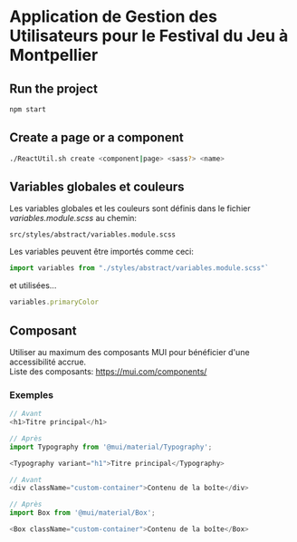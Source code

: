 # Application de Gestion des Utilisateurs pour le Festival du Jeu à Montpellier

## Run the project

```sh
npm start
```


## Create a page or a component

```sh
./ReactUtil.sh create <component|page> <sass?> <name>
```

## Variables globales et couleurs
Les variables globales et les couleurs sont définis dans le fichier *variables.module.scss* au chemin: 
```
src/styles/abstract/variables.module.scss
```

Les variables peuvent être importés comme ceci:
```ts
import variables from "./styles/abstract/variables.module.scss"`
```
et utilisées... 
```ts
variables.primaryColor
```

## Composant
Utiliser au maximum des composants MUI pour bénéficier d'une accessibilité accrue.   
Liste des composants: https://mui.com/components/

### Exemples

```ts
// Avant
<h1>Titre principal</h1>

// Après
import Typography from '@mui/material/Typography';

<Typography variant="h1">Titre principal</Typography>
```

```ts
// Avant
<div className="custom-container">Contenu de la boîte</div>

// Après
import Box from '@mui/material/Box';

<Box className="custom-container">Contenu de la boîte</Box>
```